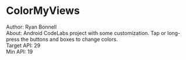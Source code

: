# ColorMyViews

Author: Ryan Bonnell<br>
About: Android CodeLabs project with some customization.  Tap or long-press
the buttons and boxes to change colors.<br>
Target API: 29<br>
Min API: 19
